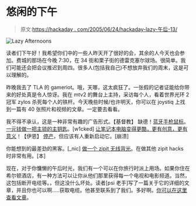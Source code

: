 # 悠闲的下午

> 原文:[https://hackaday . com/2005/06/24/hackaday-lazy-午后-13/](https://hackaday.com/2005/06/24/hackaday-lazy-afternoons-13/)

![Lazy Afternoons](../Images/b20f88b0ee0fb3fcfcb2c38f049c1fa9.png)

读者们下午好！我希望你们中的一些人昨天开了很好的会，其余的人今天也会参加。费城的那场在今晚 7:30，在 34 街和栗子街的德雷克塞尔球场。很简单。我们可能还会把会议推迟到周四。很多人(包括我自己)不想放弃我们的周末，这是可以理解的。

昨晚我去了 TLA 的 gameriot。哦，天哪，这太疯狂了。一张假的记者证能给你带来的好处真是令人惊讶。我在 mtv2 的舞台上主持，采访每个人，看着世界光环 2 冠军 zylos 杀死每个人的铁杆。今天晚些时候/也许明天，你可以在 joystiq 上找到一篇有 40 张照片和视频的文章。一定要去看看。

我不得不承认，这是一种非常有趣的广告形式。【基督教】
缺德！[蓝牙手枪鼠标](http://www.flickr.com/photos/_bt/sets/494023/)。
[一元钱做一把主锁的主钥匙](http://www.i-hacked.com/content/view/173/48/)。[w1cked]
[让笔记本电脑变得更酷，更有创意，更有意义](http://mali.geekcorps.org/article.php3?id_article=78)！【伊恩】
[停产](http://www.cox-internet.com/drspiff/CARS/PW_jeep.htm)，但应该有人重新启动它。[崩溃]

你能想到的最差劲的黑客。[_nic]
[做一个 zipit 无线背光](http://nocat.net/%7Erob/hackery/zipit.html?seemore=y)。在做其他 zipit hacks 时非常有用。[本]

现在，对于你慵懒的午后时光，我们有一个可以在你旅行时派上用场。如果你住在希尔顿酒店，有一种方法可以让你从他们那里获得每一个电视和电影频道。当然，这包括断开电缆等。，但这没什么坏处。读者[psi 老手]写了一篇关于它的详细的文章，并且你也可以啊…..获取电缆。他甚至联系到了我们。多好啊。[你可以在这里查看文章](http://home.fuse.net/aftermath/Hacks/hacking.html)。